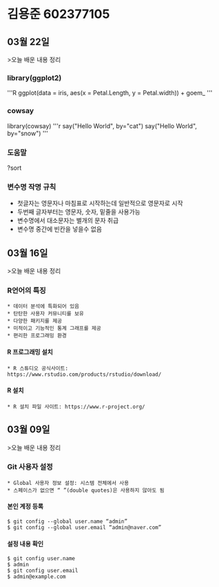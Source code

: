 # 김용준 602377105
<h2>03월 22일</h2>
>오늘 배운 내용 정리

### library(ggplot2)
'''R
ggplot(data = iris, aes(x = Petal.Length, y = Petal.width)) + goem_
'''
### cowsay
library(cowsay)
'''r
say("Hello World", by="cat")
say("Hello World", by="snow")
'''
### 도움말
?sort

### 변수명 작명 규칙
   * 첫글자는 영문자나 마침표로 시작하는데 일반적으로 영문자로 시작
   * 두번째 글자부터는 영문자, 숫자, 밑줄을 사용가능
   * 변수명에서 대소문자는 별개의 문자 취급
   * 변수명 중간에 빈칸을 넣을수 없음

<h2>03월 16일</h2>
>오늘 배운 내용 정리

### R언어의 특징
    * 데이터 분석에 특화되어 있음
    * 탄탄한 사용자 커뮤니티를 보유
    * 다양한 패키지를 제공
    * 미적이고 기능적인 통계 그래프를 제공
    * 편리한 프로그래밍 환경
    
#### R 프로그래밍 설치
    * R 스튜디오 공식사이트: https://www.rstudio.com/products/rstudio/download/

#### R 설치
    * R 설치 파일 사이트: https://www.r-project.org/
<h2>03월 09일</h2>
>오늘 배운 내용 정리

### Git 사용자 설정
    * Global 사용자 정보 설정: 시스템 전체에서 사용
    * 스페이스가 없으면 “ ”(double quotes)은 사용하지 않아도 됨
#### 본인 계정 등록
    $ git config --global user.name “admin”
    $ git config --global user.email “admin@naver.com”
    
#### 설정 내용 확인
    $ git config user.name
    $ admin
    $ git config user.email
    $ admin@example.com
    
